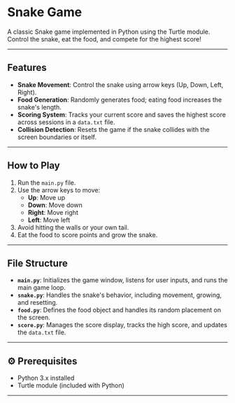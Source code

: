 # Snake Game 

A classic Snake game implemented in Python using the Turtle module. Control the snake, eat the food, and compete for the highest score!

---

## Features
- **Snake Movement**: Control the snake using arrow keys (Up, Down, Left, Right).
- **Food Generation**: Randomly generates food; eating food increases the snake's length.
- **Scoring System**: Tracks your current score and saves the highest score across sessions in a `data.txt` file.
- **Collision Detection**: Resets the game if the snake collides with the screen boundaries or itself.

---

## How to Play
1. Run the `main.py` file.
2. Use the arrow keys to move:
   - **Up**: Move up
   - **Down**: Move down
   - **Right**: Move right
   - **Left**: Move left
3. Avoid hitting the walls or your own tail.
4. Eat the food to score points and grow the snake.

---

## File Structure
- **`main.py`**: Initializes the game window, listens for user inputs, and runs the main game loop.
- **`snake.py`**: Handles the snake's behavior, including movement, growing, and resetting.
- **`food.py`**: Defines the food object and handles its random placement on the screen.
- **`score.py`**: Manages the score display, tracks the high score, and updates the `data.txt` file.

---

## ⚙️ Prerequisites
- Python 3.x installed
- Turtle module (included with Python)

---


